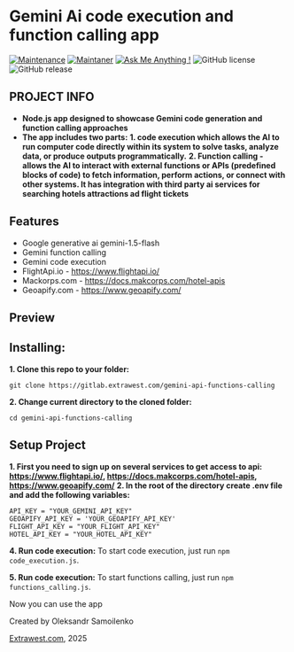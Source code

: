 # Gemini Ai code execution and function calling app

[![Maintenance](https://img.shields.io/badge/Maintained%3F-yes-green.svg)]()
[![Maintaner](https://img.shields.io/static/v1?label=Oleksandr%20Samoilenko&message=Maintainer&color=red)](mailto:oleksandr.samoilenko@extrawest.com)
[![Ask Me Anything !](https://img.shields.io/badge/Ask%20me-anything-1abc9c.svg)]()
![GitHub license](https://img.shields.io/github/license/Naereen/StrapDown.js.svg)
![GitHub release](https://img.shields.io/badge/release-v1.0.0-blue)

## PROJECT INFO

-   **Node.js app designed to showcase Gemini code generation and function calling approaches**
-   **The app includes two parts:**
    **1. code execution which allows the AI to run computer code directly within its system to solve tasks, analyze data, or produce outputs programmatically.**
    **2. Function calling - allows the AI to interact with external functions or APIs (predefined blocks of code) to fetch information, perform actions, or connect with other systems. It has integration with third party ai services for searching hotels attractions ad flight tickets**

## Features

-   Google generative ai gemini-1.5-flash
-   Gemini function calling
-   Gemini code execution
-   FlightApi.io - https://www.flightapi.io/
-   Mackorps.com - https://docs.makcorps.com/hotel-apis
-   Geoapify.com - https://www.geoapify.com/

## Preview

## Installing:

**1. Clone this repo to your folder:**

```
git clone https://gitlab.extrawest.com/gemini-api-functions-calling
```

**2. Change current directory to the cloned folder:**

```
cd gemini-api-functions-calling
```

## Setup Project

**1. First you need to sign up on several services to get access to api: https://www.flightapi.io/, https://docs.makcorps.com/hotel-apis, https://www.geoapify.com/**
**2. In the root of the directory create .env file and add the following variables:**

```
API_KEY = "YOUR_GEMINI_API_KEY"
GEOAPIFY_API_KEY = 'YOUR_GEOAPIFY_API_KEY'
FLIGHT_API_KEY = "YOUR_FLIGHT_API_KEY"
HOTEL_API_KEY = "YOUR_HOTEL_API_KEY"
```

**4. Run code execution:**
To start code execution, just run `npm code_execution.js`.

**5. Run code execution:**
To start functions calling, just run `npm functions_calling.js`.

Now you can use the app

Created by Oleksandr Samoilenko

[Extrawest.com](https://www.extrawest.com), 2025
